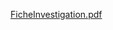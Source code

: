 [FicheInvestigation.pdf](https://github.com/RomainChardon/Projet7-petits-plats/files/14467151/FicheInvestigation.pdf)
